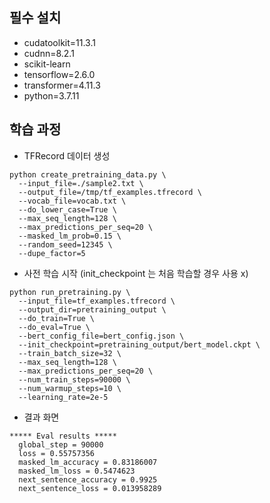 ## 필수 설치

- cudatoolkit=11.3.1
- cudnn=8.2.1
- scikit-learn
- tensorflow=2.6.0
- transformer=4.11.3
- python=3.7.11


## 학습 과정

- TFRecord 데이터 생성

```shell
python create_pretraining_data.py \
  --input_file=./sample2.txt \
  --output_file=/tmp/tf_examples.tfrecord \
  --vocab_file=vocab.txt \
  --do_lower_case=True \
  --max_seq_length=128 \
  --max_predictions_per_seq=20 \
  --masked_lm_prob=0.15 \
  --random_seed=12345 \
  --dupe_factor=5
```


- 사전 학습 시작 (init_checkpoint 는 처음 학습할 경우 사용 x)

```shell
python run_pretraining.py \
  --input_file=tf_examples.tfrecord \
  --output_dir=pretraining_output \
  --do_train=True \
  --do_eval=True \
  --bert_config_file=bert_config.json \
  --init_checkpoint=pretraining_output/bert_model.ckpt \
  --train_batch_size=32 \
  --max_seq_length=128 \
  --max_predictions_per_seq=20 \
  --num_train_steps=90000 \
  --num_warmup_steps=10 \
  --learning_rate=2e-5
```


- 결과 화면

```
***** Eval results *****
  global_step = 90000
  loss = 0.55757356
  masked_lm_accuracy = 0.83186007
  masked_lm_loss = 0.5474623
  next_sentence_accuracy = 0.9925
  next_sentence_loss = 0.013958289
```

